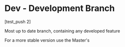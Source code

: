 # Dev - Development Branch
[test_push 2]

Most up to date branch, containing any developed feature

For a more stable version use the Master's
